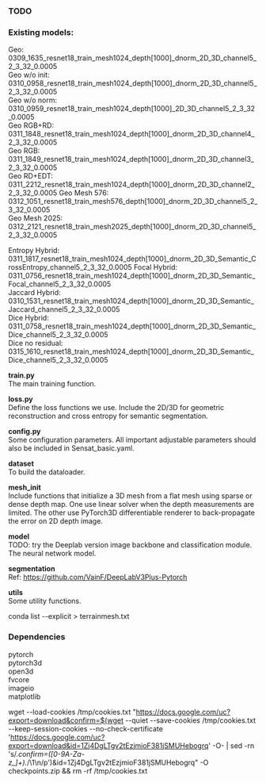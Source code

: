 
### TODO

### Existing models:

Geo:  
0309_1635_resnet18_train_mesh1024_depth[1000]_dnorm_2D_3D_channel5_2_3_32_0.0005  
Geo w/o init:  
0310_0958_resnet18_train_mesh1024_depth[1000]_dnorm_2D_3D_channel5_2_3_32_0.0005  
Geo w/o norm:  
0310_0959_resnet18_train_mesh1024_depth[1000]_2D_3D_channel5_2_3_32_0.0005  
Geo RGB+RD:  
0311_1848_resnet18_train_mesh1024_depth[1000]_dnorm_2D_3D_channel4_2_3_32_0.0005  
Geo RGB:  
0311_1849_resnet18_train_mesh1024_depth[1000]_dnorm_2D_3D_channel3_2_3_32_0.0005  
Geo RD+EDT:  
0311_2212_resnet18_train_mesh1024_depth[1000]_dnorm_2D_3D_channel2_2_3_32_0.0005
Geo Mesh 576:  
0312_1051_resnet18_train_mesh576_depth[1000]_dnorm_2D_3D_channel5_2_3_32_0.0005  
Geo Mesh 2025:  
0312_2121_resnet18_train_mesh2025_depth[1000]_dnorm_2D_3D_channel5_2_3_32_0.0005  

Entropy Hybrid:  
0311_1817_resnet18_train_mesh1024_depth[1000]_dnorm_2D_3D_Semantic_CrossEntropy_channel5_2_3_32_0.0005
Focal Hybrid:  
0311_0756_resnet18_train_mesh1024_depth[1000]_dnorm_2D_3D_Semantic_Focal_channel5_2_3_32_0.0005  
Jaccard Hybrid:  
0310_1531_resnet18_train_mesh1024_depth[1000]_dnorm_2D_3D_Semantic_Jaccard_channel5_2_3_32_0.0005  
Dice Hybrid:  
0311_0758_resnet18_train_mesh1024_depth[1000]_dnorm_2D_3D_Semantic_Dice_channel5_2_3_32_0.0005  
Dice no residual:  
0315_1610_resnet18_train_mesh1024_depth[1000]_dnorm_2D_3D_Semantic_Dice_channel5_2_3_32_0.0005




**train.py**  
The main training function.  

**loss.py**  
Define the loss functions we use. Include the 2D/3D for geometric reconstruction and cross entropy for semantic segmentation.  

**config.py**  
Some configuration parameters. All important adjustable parameters should also be included in Sensat_basic.yaml.  

**dataset**  
To build the dataloader.

**mesh_init**  
Include functions that initialize a 3D mesh from a flat mesh using sparse or dense depth map. One use linear solver when the depth measurements are limited. The other use PyTorch3D differentiable renderer to back-propagate the error on 2D depth image.  

**model**  
TODO: try the Deeplab version image backbone and classification module.  
The neural network model. 

**segmentation**  
Ref: https://github.com/VainF/DeepLabV3Plus-Pytorch  


**utils**  
Some utility functions.


conda list --explicit > terrainmesh.txt
### Dependencies
pytorch  
pytorch3d  
open3d  
fvcore  
imageio  
matplotlib


wget --load-cookies /tmp/cookies.txt "https://docs.google.com/uc?export=download&confirm=$(wget --quiet --save-cookies /tmp/cookies.txt --keep-session-cookies --no-check-certificate 'https://docs.google.com/uc?export=download&id=1Zj4DgLTgv2tEzjmioF381jSMUHebogrq' -O- | sed -rn 's/.*confirm=([0-9A-Za-z_]+).*/\1\n/p')&id=1Zj4DgLTgv2tEzjmioF381jSMUHebogrq" -O checkpoints.zip && rm -rf /tmp/cookies.txt